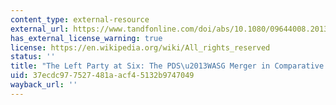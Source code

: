 ```yaml
---
content_type: external-resource
external_url: https://www.tandfonline.com/doi/abs/10.1080/09644008.2013.794454?journalCode=fgrp20
has_external_license_warning: true
license: https://en.wikipedia.org/wiki/All_rights_reserved
status: ''
title: "The Left Party at Six: The PDS\u2013WASG Merger in Comparative Perspective"
uid: 37ecdc97-7527-481a-acf4-5132b9747049
wayback_url: ''
---
```

